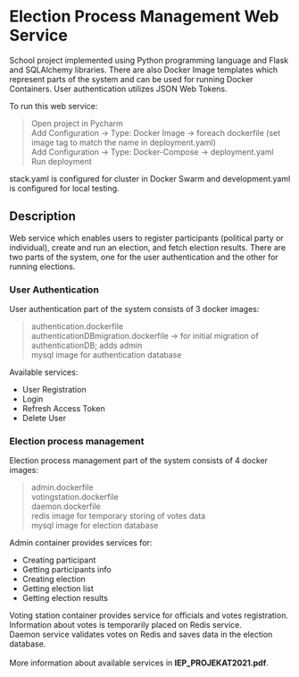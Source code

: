 # Election Process Management Web Service

School project implemented using Python programming language and Flask and SQLAlchemy libraries.
There are also Docker Image templates which represent parts of the system and can be used for running Docker Containers.
User authentication utilizes JSON Web Tokens.

To run this web service:
> Open project in Pycharm<br/>
> Add Configuration -> Type: Docker Image -> foreach dockerfile (set image tag to match the name in deployment.yaml)<br/>
> Add Configuration -> Type: Docker-Compose -> deployment.yaml<br/>
> Run deployment

stack.yaml is configured for cluster in Docker Swarm and development.yaml is configured for local testing.

## Description

Web service which enables users to register participants (political party or individual), create and run an election, and fetch election results.
There are two parts of the system, one for the user authentication and the other for running elections.

### User Authentication

User authentication part of the system consists of 3 docker images:
> authentication.dockerfile <br/>
> authenticationDBmigration.dockerfile -> for initial migration of authenticationDB; adds admin <br/>
> mysql image for authentication database

Available services:
* User Registration
* Login
* Refresh Access Token
* Delete User

### Election process management

Election process management part of the system consists of 4 docker images:
> admin.dockerfile <br/>
> votingstation.dockerfile <br/>
> daemon.dockerfile <br/>
> redis image for temporary storing of votes data <br/>
> mysql image for election database

Admin container provides services for:
* Creating participant
* Getting participants info
* Creating election
* Getting election list
* Getting election results

Voting station container provides service for officials and votes registration.<br/>
Information about votes is temporarily placed on Redis service.<br/>
Daemon service validates votes on Redis and saves data in the election database.
<br/><br/>
More information about available services in **IEP_PROJEKAT2021.pdf**.


